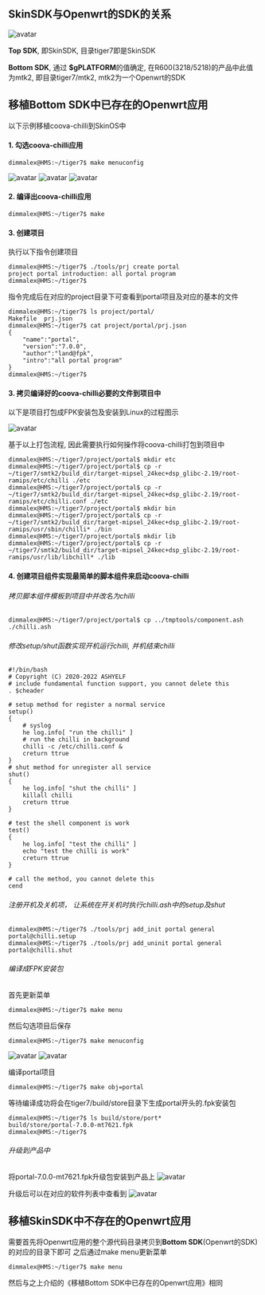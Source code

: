 ## SkinSDK与Openwrt的SDK的关系

![avatar](./porting_openwrt_relation.png)

**Top SDK**, 即SkinSDK, 目录tiger7即是SkinSDK

**Bottom SDK**, 通过 **$gPLATFORM**的值确定, 在R600(3218/5218)的产品中此值为mtk2, 即目录tiger7/mtk2, mtk2为一个Openwrt的SDK



## 移植Bottom SDK中已存在的Openwrt应用
以下示例移植coova-chilli到SkinOS中
#### 1. 勾选coova-chilli应用
```
dimmalex@HMS:~/tiger7$ make menuconfig
```
![avatar](./porting_openwrt_chilli.png)
![avatar](./porting_openwrt_chilli2.png)
![avatar](./porting_openwrt_chilli3.png)

#### 2. 编译出coova-chilli应用
```
dimmalex@HMS:~/tiger7$ make
```

#### 3. 创建项目
执行以下指令创建项目
```
dimmalex@HMS:~/tiger7$ ./tools/prj create portal
project portal introduction: all portal program
dimmalex@HMS:~/tiger7$ 
```
指令完成后在对应的project目录下可查看到portal项目及对应的基本的文件
```
dimmalex@HMS:~/tiger7$ ls project/portal/
Makefile  prj.json
dimmalex@HMS:~/tiger7$ cat project/portal/prj.json 
{
    "name":"portal",
    "version":"7.0.0",
    "author":"land@fpk",
    "intro":"all portal program"
}
dimmalex@HMS:~/tiger7$ 
```

#### 3. 拷贝编译好的coova-chilli必要的文件到项目中

以下是项目打包成FPK安装包及安装到Linux的过程图示

![avatar](./porting_openwrt_fpkinstall.png)

基于以上打包流程, 因此需要执行如何操作将coova-chilli打包到项目中

```
dimmalex@HMS:~/tiger7/project/portal$ mkdir etc
dimmalex@HMS:~/tiger7/project/portal$ cp -r ~/tiger7/smtk2/build_dir/target-mipsel_24kec+dsp_glibc-2.19/root-ramips/etc/chilli ./etc
dimmalex@HMS:~/tiger7/project/portal$ cp -r ~/tiger7/smtk2/build_dir/target-mipsel_24kec+dsp_glibc-2.19/root-ramips/etc/chilli.conf ./etc
dimmalex@HMS:~/tiger7/project/portal$ mkdir bin
dimmalex@HMS:~/tiger7/project/portal$ cp -r ~/tiger7/smtk2/build_dir/target-mipsel_24kec+dsp_glibc-2.19/root-ramips/usr/sbin/chilli* ./bin
dimmalex@HMS:~/tiger7/project/portal$ mkdir lib
dimmalex@HMS:~/tiger7/project/portal$ cp -r ~/tiger7/smtk2/build_dir/target-mipsel_24kec+dsp_glibc-2.19/root-ramips/usr/lib/libchill* ./lib
```

#### 4. 创建项目组件实现最简单的脚本组件来启动coova-chilli

###### 拷贝脚本组件模板到项目中并改名为chilli
```
dimmalex@HMS:~/tiger7/project/portal$ cp ../tmptools/component.ash ./chilli.ash
```
###### 修改setup/shut函数实现开机运行chilli, 并机结束chilli
```
#!/bin/bash
# Copyright (C) 2020-2022 ASHYELF
# include fundamental function support, you cannot delete this
. $cheader

# setup method for register a normal service
setup()
{
    # syslog
    he log.info[ "run the chilli" ]
    # run the chilli in background
    chilli -c /etc/chilli.conf &
    creturn ttrue
}
# shut method for unregister all service
shut()
{
    he log.info[ "shut the chilli" ]
    killall chilli
    creturn ttrue
}

# test the shell component is work
test()
{
    he log.info[ "test the chilli" ]
    echo "test the chilli is work"
    creturn ttrue
}

# call the method, you cannot delete this
cend
```
###### 注册开机及关机项， 让系统在开关机时执行chilli.ash中的setup及shut
```
dimmalex@HMS:~/tiger7$ ./tools/prj add_init portal general portal@chilli.setup
dimmalex@HMS:~/tiger7$ ./tools/prj add_uninit portal general portal@chilli.shut
```


###### 编译成FPK安装包
首先更新菜单
```
dimmalex@HMS:~/tiger7$ make menu
```

然后勾选项目后保存
```
dimmalex@HMS:~/tiger7$ make menuconfig
```
![avatar](./porting_openwrt_portal.png)
![avatar](./porting_openwrt_portal2.png)

编译portal项目
```
dimmalex@HMS:~/tiger7$ make obj=portal
```
等待编译成功将会在tiger7/build/store目录下生成portal开头的.fpk安装包
```
dimmalex@HMS:~/tiger7$ ls build/store/port*
build/store/portal-7.0.0-mt7621.fpk
dimmalex@HMS:~/tiger7$ 
```

###### 升级到产品中
将portal-7.0.0-mt7621.fpk升级包安装到产品上
![avatar](./porting_openwrt_upgrade_cn.png)

升级后可以在对应的软件列表中查看到
![avatar](./porting_openwrt_upgrade2_cn.png)


## 移植SkinSDK中不存在的Openwrt应用

需要首先将Openwrt应用的整个源代码目录拷贝到**Bottom SDK**(Openwrt的SDK)的对应的目录下即可
之后通过make menu更新菜单
```
dimmalex@HMS:~/tiger7$ make menu
```
然后与之上介绍的《移植Bottom SDK中已存在的Openwrt应用》相同


